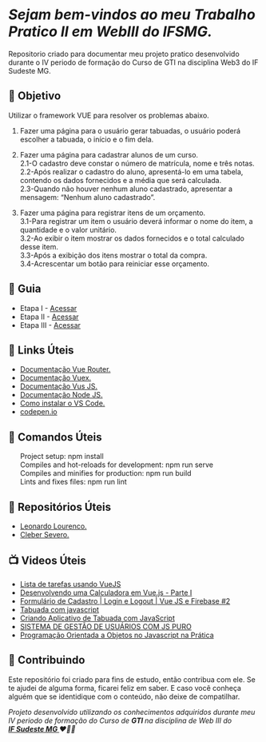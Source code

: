 <em>
  <h1> 
    Sejam bem-vindos ao meu Trabalho Pratico II em WebIII do IFSMG. 
  </h1>
</em> 

<p>
  Repositorio criado para documentar meu projeto pratico desenvolvido durante o IV periodo de formação do Curso de GTI na disciplina Web3 do IF Sudeste MG.
</p>


<h2> 🎯 Objetivo </h2>
Utilizar o framework VUE para resolver os problemas abaixo.

1. Fazer uma página para o usuário gerar tabuadas, o usuário poderá escolher a tabuada, o início e o fim dela.

2. Fazer uma página para cadastrar alunos de um curso.<br>
2.1-O cadastro deve constar o número de matrícula, nome e três notas. <br>
2.2-Após realizar o cadastro do aluno, apresentá-lo em uma tabela, contendo os dados fornecidos e a média que será calculada. <br>
2.3-Quando não houver nenhum aluno cadastrado, apresentar a mensagem: “Nenhum aluno cadastrado”.

3. Fazer uma página para registrar itens de um orçamento. <br>
3.1-Para registrar um item o usuário deverá informar o nome do item, a quantidade e o valor unitário.<br>
3.2-Ao exibir o item mostrar os dados fornecidos e o total calculado desse item.<br>
3.3-Após a exibição dos itens mostrar o total da compra.<br> 
3.4-Acrescentar um botão para reiniciar esse orçamento.



<h2 dir="auto"> 🚦 Guia </h2>
<ul dir="auto">
<li> Etapa I - <a href="https:// "> Acessar </a></li>
<li> Etapa II - <a href="https:// "> Acessar </a></li>
<li> Etapa III - <a href="https:// "> Acessar </a></li>

</ul>



<h2 dir="auto"> 🔗 Links Úteis </h2>
<ul dir="auto">
  
  <li><a href="https://router.vuejs.org/"> Documentação Vue Router. </a></li>
  <li><a href="https://vuex.vuejs.org/"> Documentação Vuex. </a></li>
  <li><a href="https://vuejs.org/"> Documentação Vus JS. </a></li>
  <li><a href="https://nodejs.org/en/"> Documentação Node JS. </a></li>
  <li><a href="https://code.visualstudio.com/"> Como instalar o VS Code. </a></li>
  <li><a href="https://codepen.io/pen/"> codepen.io </a></li>
  
</ul>

<h2 dir="auto"> 🔗 Comandos Úteis </h2>
<ul dir="auto">

Project setup: npm install<br>
Compiles and hot-reloads for development: npm run serve<br>
Compiles and minifies for production: npm run build<br>
Lints and fixes files: npm run lint<br>
</ul>


<h2 dir="auto"> 🔗 Repositórios Úteis </h2>
<ul dir="auto">
  
  <li><a href="https://github.com/Leonardo-Lourenco/login-logout-vuejs-firebase"> Leonardo Lourenco. </a></li>
  <li><a href="https://github.com/Cleber-Severo/To-do-app"> Cleber Severo. </a></li>
  
</ul>





<h2 dir="auto"> 📺 Videos Úteis </h2>
<ul dir="auto">
<li><a href="https://www.youtube.com/watch?v=HrJBHCiC3VA"> Lista de tarefas usando VueJS </a></li>
<li><a href="https://www.youtube.com/watch?v=oEPVTnjIB_8&t=3767s"> Desenvolvendo uma Calculadora em Vue.js - Parte I </a></li>
<li><a href="https://www.youtube.com/watch?v=7kvmT-InS9I"> Formulário de Cadastro | Login e Logout | Vue JS e Firebase #2</a></li>
<li><a href="https://www.youtube.com/watch?v=WJMKClePvWQ"> Tabuada com javascript</a></li>
<li><a href="https://www.youtube.com/watch?v=KEiPFkoeygQ&t=398s"> Criando Aplicativo de Tabuada com JavaScript</a></li>
<li><a href="https://www.youtube.com/watch?v=jGhRmAvDqnk&list=PLZO_SqCI6cXaVQCwpI4UfjcuMvRRjzkEK&index=1"> SISTEMA DE GESTÃO DE USUÁRIOS COM JS PURO</a></li>
<li><a href="https://www.youtube.com/watch?v=6Q2zZiuJPF4&list=PLGwqoftZstLZUQGt3GeLpI-QAZaT8ccVG&index=1"> Programação Orientada a Objetos no Javascript na Prática</a></li>


</ul>


<h2 dir="auto"> 🤝 Contribuindo </h2>

<p dir="auto">Este repositório foi criado para fins de estudo, então contribua com ele. Se te ajudei de alguma forma, ficarei feliz em
saber. E caso você conheça alguém que se identidique com o conteúdo, não deixe de compatilhar.</p>


<p dir="auto"> 
 <em>
  Projeto desenvolvido utilizando os conhecimentos adquiridos durante meu IV periodo de formação do Curso de <strong> GTI </strong>
  na disciplina de Web III do <br>
  <a href="https://www.ifsudestemg.edu.br/muriae"> <strong> IF Sudeste MG </strong></a> ❤️💚💚
 </em> 
</p>
